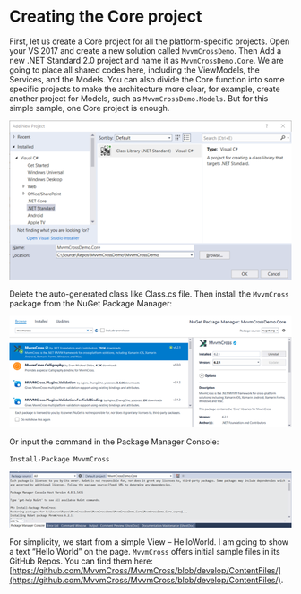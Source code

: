 # Creating the Core project

First, let us create a Core project for all the platform-specific projects. Open your VS 2017 and create a new solution called `MvvmCrossDemo`. Then Add a new .NET Standard 2.0 project and name it as `MvvmCrossDemo.Core`. We are going to place all shared codes here, including the ViewModels, the Services, and the Models. You can also divide the Core function into some specific projects to make the architecture more clear, for example, create another project for Models, such as `MvvmCrossDemo.Models`. But for this simple sample, one Core project is enough.

![](../../.gitbook/assets/image%20%2821%29.png)

Delete the auto-generated class like Class.cs file. Then install the `MvvmCross` package from the NuGet Package Manager:

![](../../.gitbook/assets/image%20%2851%29.png)

Or input the command in the Package Manager Console:

```bash
Install-Package MvvmCross
```

![](../../.gitbook/assets/image%20%2847%29.png)

For simplicity, we start from a simple View – HelloWorld. I am going to show a text “Hello World” on the page. `MvvmCross` offers initial sample files in its GitHub Repos. You can find them here: [https://github.com/MvvmCross/MvvmCross/blob/develop/ContentFiles/](https://github.com/MvvmCross/MvvmCross/blob/develop/ContentFiles/).

